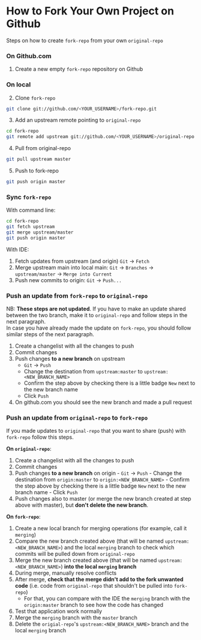# How to Fork Your Own Project on Github

Steps on how to create `fork-repo` from your own `original-repo`

### On Github.com
1. Create a new empty `fork-repo` repository on Github

### On local
2. Clone `fork-repo`

```bash
git clone git://github.com/<YOUR_USERNAME>/fork-repo.git
```

3. Add an upstream remote pointing to `original-repo`

```bash
cd fork-repo
git remote add upstream git://github.com/<YOUR_USERNAME>/original-repo.git
```

4. Pull from original-repo

```bash
git pull upstream master
```

5. Push to fork-repo

```bash
git push origin master
```


### Sync `fork-repo`
With command line:

```bash
cd fork-repo
git fetch upstream
git merge upstream/master
git push origin master
```
With IDE:
1. Fetch updates from upstream (and origin) `Git` -> `Fetch`
2. Merge upstream main into local main: `Git` -> `Branches` -> `upstream/master` -> `Merge into Current`
3. Push new commits to origin: `Git` -> `Push...` 

### Push an update from `fork-repo` to `original-repo`
NB: **These steps are not updated**. If you have to make an update shared between the two branch, make it to `original-repo` and follow steps in the next paragraph. <br>
In case you have already made the update on `fork-repo`, you should follow similar steps of the next paragraph.

1. Create a changelist with all the changes to push
2. Commit changes
3. Push changes **to a new branch** on upstream
    - `Git` -> `Push`
    - Change the destination from `upstream:master` to `upstream:<NEW_BRANCH_NAME>`
    - Confirm the step above by checking there is a little badge `New` next to the new branch name
    - Click `Push`
4. On github.com you should see the new branch and made a pull request

### Push an update from `original-repo` to `fork-repo`
If you made updates to `original-repo` that you want to share (push) with `fork-repo` follow this steps.

**On `original-repo`**: 

  1. Create a changelist with all the changes to push
  2. Commit changes
  3. Push changes **to a new branch** on origin
    - `Git` -> `Push`
    - Change the destination from `origin:master` to `origin:<NEW_BRANCH_NAME>`
    - Confirm the step above by checking there is a little badge `New` next to the new branch name
    - Click `Push`
  4. Push changes also to master (or merge the new branch created at step above with master), but **don't delete the new branch**.

**On `fork-repo`**:

  1. Create a new local branch for merging operations (for example, call it `merging`)
  2. Compare the new branch created above (that will be named `upstream:<NEW_BRANCH_NAME>`) and the local `merging` branch to check which commits will be pulled down from `original-repo`
  3. Merge the new branch created above (that will be named `upstream:<NEW_BRANCH_NAME>`) **into the local `merging` branch**
  4. During merge, manually resolve conflicts
  5. After merge, **check that the merge didn't add to the fork unwanted code** (i.e. code from `original-repo` that shouldn't be pulled into `fork-repo`)
      - For that, you can compare with the IDE the `merging` branch with the `origin:master` branch to see how the code has changed
  6. Test that application work normally
  7. Merge the `merging` branch with the `master` branch
  8. Delete the `origial-repo`'s `upstream:<NEW_BRANCH_NAME>` branch and the local `merging` branch
